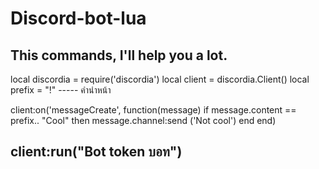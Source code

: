 # Discord-bot-lua
This commands, I'll help you a lot.
------------------------------------------------------
local discordia = require('discordia')
local client = discordia.Client()
local prefix = "!" ----- คำนำหน้า

client:on('messageCreate', function(message)
    if message.content == prefix.. "Cool" then
        message.channel:send ('Not cool')
    end
end)

client:run("Bot token บอท")
---------------------------------------------------------
